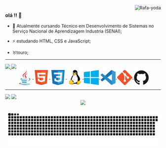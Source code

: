 <div> 
 <img align="right" alt="Rafa-yoda" src=https://pa1.narvii.com/6838/974aac403dce9a1b520d6169c8ad72dd054e35cd_hq.gif>
</div>

### olá !! 👋

- 💬 Atualmente cursando Técnico em Desenvolvimento de Sistemas no Serviço Nacional de Aprendizagem Industria (SENAI);

- ⚡ estudando HTML, CSS e JavaScript;

- ♉touro;

<hr>

 <div>
  <a href="https://github.com/VictorGomes06">
  <img height="140em" src="https://github-readme-stats.vercel.app/api?username=VictorGomes06&show_icons=true&theme=dracula&include_all_commits=true&count_private=true"/>
  <img height="140em" src="https://github-readme-stats.vercel.app/api/top-langs/?username=VictorGomes06&layout=compact&langs_count=7&theme=dracula"/>
</div>

  <div style="display: inline_block" align="center">
    <img align="center" alt="java" height="50" width="50" src="https://raw.githubusercontent.com/devicons/devicon/master/icons/java/java-original.svg">
    <img align="center" alt="HTML" height="50" width="50" src="https://raw.githubusercontent.com/devicons/devicon/master/icons/html5/html5-original.svg">
    <img align="center" alt="CSS" height="50" width="50" src="https://raw.githubusercontent.com/devicons/devicon/master/icons/css3/css3-original.svg">
    <img align="center" alt="linux" height="50" width="50" src="https://raw.githubusercontent.com/devicons/devicon/master/icons/linux/linux-original.svg">
    <img align="center" alt="windows" height="50" width="50" src="https://raw.githubusercontent.com/devicons/devicon/master/icons/windows8/windows8-original.svg">
    <img align="center" alt="vscode" height="50" width="50" src="https://raw.githubusercontent.com/devicons/devicon/master/icons/vscode/vscode-original.svg">
    <img align="center" alt="git" height="50" width="50" src="https://raw.githubusercontent.com/devicons/devicon/master/icons/git/git-original.svg">
    <img align="center" alt="github" height="50" width="50" src="https://raw.githubusercontent.com/devicons/devicon/master/icons/github/github-original.svg">
</div>
  <hr>
 <div>
    <a href=https://www.instagram.com/vi.gomesyt/ target="_blank"><img src="https://img.shields.io/badge/-Instagram-%23E4405F?style=for-the-badge&logo=instagram&logoColor=white" target="_blank"></a>
   <a href=https://discord.com/channels/773624915437158402/783305356649562112/ target="_blank"><img src="https://img.shields.io/badge/Discord-7289DA?style=for-the-badge&logo=discord&logoColor=white" target="_blank"></a> 
  </div>
  
 <div align="center"> 
 <img align= alt="Rafa-yoda" src=https://i.pinimg.com/originals/80/2f/6b/802f6b55de54cec2eeacc6df2d7cb464.gif>
</div>
  
 ![Snake animation](https://github.com/VictorGomes06/VictorGomes06/blob/output/github-contribution-grid-snake.svg)
